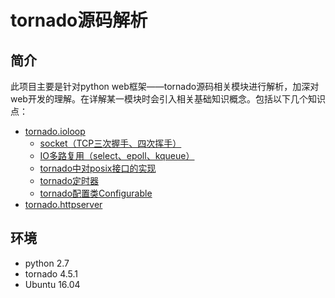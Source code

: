 # tornado源码解析

## 简介
   此项目主要是针对python web框架——tornado源码相关模块进行解析，加深对web开发的理解。在详解某一模块时会引入相关基础知识概念。包括以下几个知识点：

* [tornado.ioloop](./tornado_ioloop.md)
    * [socket（TCP三次握手、四次挥手）](./socket.md)
    * [IO多路复用（select、epoll、kqueue）](./io_multiplexing.md)
    * [tornado中对posix接口的实现](./tornado_platform_posix.md)
    * [tornado定时器](./tornado_PeriodicCallback.md)
    * [tornado配置类Configurable](./tornado_util_configurable.md)
* [tornado.httpserver](./tornado_httpserver.md)

## 环境
* python 2.7
* tornado 4.5.1
* Ubuntu 16.04